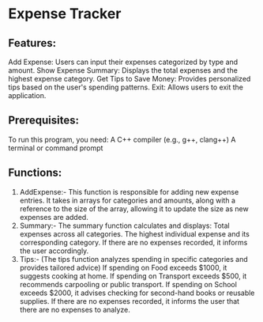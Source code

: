 #                            Expense Tracker
## Features:
Add Expense: Users can input their expenses categorized by type and amount.
Show Expense Summary: Displays the total expenses and the highest expense category.
Get Tips to Save Money: Provides personalized tips based on the user's spending patterns.
Exit: Allows users to exit the application.
## Prerequisites:
To run this program, you need:
A C++ compiler (e.g., g++, clang++)
A terminal or command prompt
## Functions:
1. AddExpense:-
This function is responsible for adding new expense entries. It takes in arrays for categories and amounts, along with a reference to the size of the array, allowing it to update the size as new expenses are added.
2. Summary:-
The summary function calculates and displays:
Total expenses across all categories.
The highest individual expense and its corresponding category.
If there are no expenses recorded, it informs the user accordingly.
3. Tips:-
(The tips function analyzes spending in specific categories and provides tailored advice)
If spending on Food exceeds $1000, it suggests cooking at home.
If spending on Transport exceeds $500, it recommends carpooling or public transport.
If spending on School exceeds $2000, it advises checking for second-hand books or reusable supplies.
If there are no expenses recorded, it informs the user that there are no expenses to analyze.
